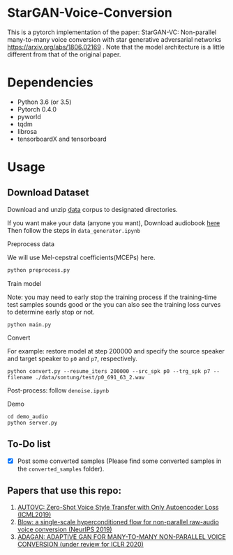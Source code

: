 # StarGAN-Voice-Conversion
This is a pytorch implementation of the paper: StarGAN-VC: Non-parallel many-to-many voice conversion with star generative adversarial networks  https://arxiv.org/abs/1806.02169 .
Note that the model architecture is a little different from that of the original paper.

# Dependencies
* Python 3.6 (or 3.5)
* Pytorch 0.4.0
* pyworld
* tqdm
* librosa
* tensorboardX and tensorboard

# Usage
## Download Dataset

Download and unzip [data](https://drive.google.com/drive/folders/1kQE0rg-y2YLHSYaiwMqdEYoxZvrOLy0B?usp=sharing) corpus to designated directories.

If you want make your data (anyone you want), Download audiobook [here](http://sachnoiviet.com/trang-chu.html)
Then follow the steps in `data_generator.ipynb`

Preprocess data

We will use Mel-cepstral coefficients(MCEPs) here.

```bash
python preprocess.py
```

Train model

Note: you may need to early stop the training process if the training-time test samples sounds good or the you can also see the training loss curves to determine early stop or not.

```
python main.py
```

Convert

For example: restore model at step 200000 and specify the source speaker and target speaker to `p0` and `p7`, respectively.

```
python convert.py --resume_iters 200000 --src_spk p0 --trg_spk p7 --filename ./data/sontung/test/p0_691_63_2.wav
```
Post-process: follow `denoise.ipynb`

Demo
```
cd demo_audio
python server.py
```

## To-Do list
- [x] Post some converted samples (Please find some converted samples in the `converted_samples` folder).

## Papers that use this repo:
1. [AUTOVC: Zero-Shot Voice Style Transfer with Only Autoencoder Loss (ICML2019)](https://arxiv.org/pdf/1905.05879v2.pdf)
2. [Blow: a single-scale hyperconditioned flow for non-parallel raw-audio voice conversion (NeurIPS 2019)](https://arxiv.org/pdf/1906.00794.pdf)
3. [ADAGAN: ADAPTIVE GAN FOR MANY-TO-MANY NON-PARALLEL VOICE CONVERSION (under review for ICLR 2020)](https://openreview.net/pdf?id=HJlk-eHFwH)

